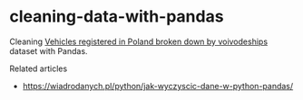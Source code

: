 # cleaning-data-with-pandas
Cleaning [Vehicles registered in Poland broken down by voivodeships](https://dane.gov.pl/pl/dataset/487,pojazdy-zarejestrowane-w-polsce-w-podziale-na-wojewodztwa) dataset with Pandas.

Related articles
- https://wiadrodanych.pl/python/jak-wyczyscic-dane-w-python-pandas/
